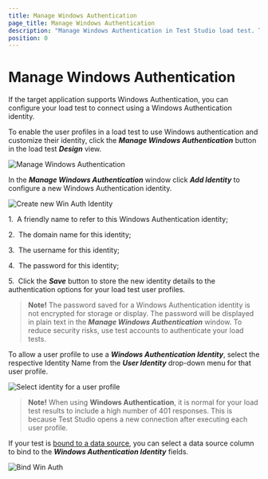 ```yaml
---
title: Manage Windows Authentication
page_title: Manage Windows Authentication
description: "Manage Windows Authentication in Test Studio load test. The tested application supports Windows Authentication - can use that in Test Studio load test"
position: 0
---
```

# Manage Windows Authentication

If the target application supports Windows Authentication, you can configure your load test to connect using a Windows Authentication identity.

To enable the user profiles in a load test to use Windows authentication and customize their identity, click the ___Manage Windows Authentication___ button in the load test ___Design___ view.

![Manage Windows Authentication][2]

In the ___Manage Windows Authentication___ window click ___Add Identity___ to configure a new Windows Authentication identity.

![Create new Win Auth Identity][3]

1.&nbsp; A friendly name to refer to this Windows Authentication identity;

2.&nbsp; The domain name for this identity;

3.&nbsp; The username for this identity;

4.&nbsp; The password for this identity;

5.&nbsp; Click the ___Save___ button to store the new identity details to the authentication options for your load test user profiles.

> __Note!__ The password saved for a Windows Authentication identity is not encrypted for storage or display. The password will be displayed in plain text in the ___Manage Windows Authentication___ window. To reduce security risks, use test accounts to authenticate your load tests.

To allow a user profile to use a ___Windows Authentication Identity___, select the respective Identity Name from the ___User Identity___ drop-down menu for that user profile.

![Select identity for a user profile][4]

> __Note!__ When using __Windows Authentication__, it is normal for your load test results to include a high number of 401 responses. This is because Test Studio opens a new connection after executing each user profile.

If your test is <a href="/features/data-driven-testing/bind-test-data-source" target="_blank">bound to a data source</a>, you can select a data source column to bind to the ___Windows Authentication Identity___ fields.

![Bind Win Auth][5]

[1]: /img/features/testing-types/load-testing/manage-windows-auth/fig1.png
[2]: /img/features/testing-types/load-testing/manage-windows-auth/fig2.png
[3]: /img/features/testing-types/load-testing/manage-windows-auth/fig3.png
[4]: /img/features/testing-types/load-testing/manage-windows-auth/fig4.png
[5]: /img/features/testing-types/load-testing/manage-windows-auth/fig5.png
